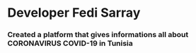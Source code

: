 # Developer Fedi Sarray
### Created a platform that gives informations all about CORONAVIRUS COVID-19 in Tunisia 
